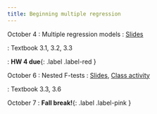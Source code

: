 ```yaml
---
title: Beginning multiple regression
---
```


October 4
: Multiple regression models
  : [Slides](https://sta112-f21.github.io/slides/lecture_19.html)
  
: Textbook 3.1, 3.2, 3.3

: **HW 4 due**{: .label .label-red }

October 6
: Nested F-tests
  : [Slides](#), [Class activity](#)

: Textbook 3.3, 3.6

October 7
: **Fall break!**{: .label .label-pink }